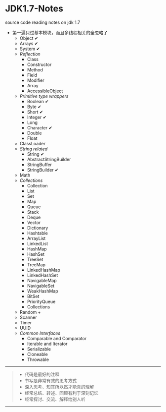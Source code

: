 JDK1.7-Notes
============

source code reading notes on jdk 1.7

- 第一遍只过基本模块，而且多线程相关的全忽略了
    - Object &#10004;
    - Arrays &#10004;
    - System &#10004;
    - *Reflection*
        - Class
        - Constructor
        - Method
        - Field
        - Modifier
        - Array
        - AccessibleObject
    - *Primitive type wrappers*
        - Boolean &#10004;
        - Byte &#10004;
        - Short &#10004;
        - Integer &#10004;
        - Long
        - Character &#10004;
        - Double
        - Float
    - ClassLoader
    - *String related*
        - String &#10004;
        - AbstractStringBuilder
        - StringBuffer
        - StringBuilder &#10004;
    - Math
    - *Collections*
        - Collection
        - List
        - Set
        - Map
        - Queue
        - Stack
        - Deque
        - Vector
        - Dictionary
        - Hashtable
        - ArrayList
        - LinkedList
        - HashMap
        - HashSet
        - TreeSet
        - TreeMap
        - LinkedHashMap
        - LinkedHashSet
        - NavigableMap
        - NavigableSet
        - WeakHashMap
        - BitSet
        - PriorityQueue
        - Collections
    - Random +
    - Scanner
    - Timer
    - UUID
    - *Common Interfaces*
        - Comparable and Comparator
        - Iterable and Iterator
        - Serializable
        - Cloneable
        - Throwable

-----

> - 代码是最好的注释
> - 书写是非常有效的思考方式
> - 深入思考、知其所以然才能真的理解
> - 经常总结、转述、回顾有利于深刻记忆
> - 经常探讨、交流、解释给别人听

-----
